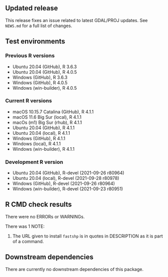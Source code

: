 ## Updated release

This release fixes an issue related to latest GDAL/PROJ updates.
See `NEWS.md` for a full list of changes.

## Test environments

### Previous R versions
* Ubuntu 20.04                 (GitHub), R 3.6.3
* Ubuntu 20.04                 (GitHub), R 4.0.5
* Windows                      (GitHub), R 3.6.3
* Windows                      (GitHub), R 4.0.5
* Windows                 (win-builder), R 4.0.5

### Current R versions
* macOS 10.15.7 Catalina       (GitHub), R 4.1.1
* macOS 11.6 Big Sur            (local), R 4.1.1
* macOs (m1) Big Sur             (rhub), R 4.1.1
* Ubuntu 20.04                 (GitHub), R 4.1.1
* Ubuntu 20.04                  (local), R 4.1.1
* Windows                      (GitHub), R 4.1.1
* Windows                       (local), R 4.1.1
* Windows                 (win-builder), R 4.1.1

### Development R version
* Ubuntu 20.04                 (GitHub), R-devel (2021-09-26 r80964)
* Ubuntu 20.04                  (local), R-devel (2021-09-28 r80978)
* Windows                      (GitHub), R-devel (2021-09-26 r80964)
* Windows                 (win-builder), R-devel (2021-09-23 r80951)

## R CMD check results

There were no ERRORs or WARNINGs.

There was 1 NOTE:

1. The URL given to install `fastshp` is in quotes in DESCRIPTION as it is part of a command.

## Downstream dependencies

There are currently no downstream dependencies of this package.
